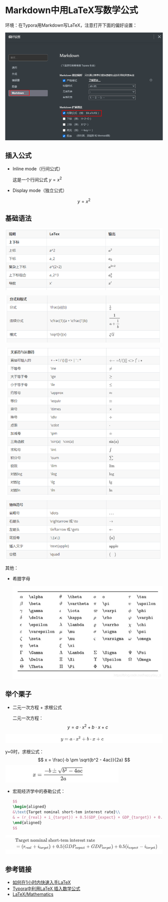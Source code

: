# Markdown中用LaTeX写数学公式

环境：在Typora用Markdown写LaTeX，注意打开下面的偏好设置：

![image-20210227181715493](https://raw.githubusercontent.com/Hawking8su/Images/main/20210227185335.png)

## 插入公式

- Inline mode（行间公式）

  这是一个行间公式  $y = x^2$

- Display mode（独立公式）


$$
y = x^2
$$



## 基础语法

![image-20210227185926673](https://raw.githubusercontent.com/Hawking8su/Images/main/20210227190955.png)

![image-20210227185944967](https://raw.githubusercontent.com/Hawking8su/Images/main/20210227190956.png)

![image-20210227190219314](https://raw.githubusercontent.com/Hawking8su/Images/main/20210227193157.png)

![image-20210227190007389](https://raw.githubusercontent.com/Hawking8su/Images/main/20210227190957.png)



其他：

- 希腊字母

  ![在这里插入图片描述](https://raw.githubusercontent.com/Hawking8su/Images/main/20210227185336.JPG)



## 举个栗子

- 二元一次方程 + 求根公式

  二元一次方程：
  $$
  y = a\cdot x^2 + b\cdot x + c
  $$
  
![image-20210227190048577](https://raw.githubusercontent.com/Hawking8su/Images/main/20210227190959.png)
  
  y=0时，求根公式：
  $$
  x = \frac{-b \pm \sqrt{b^2 - 4ac}}{2a}
  $$
  ![image-20210227190219314](https://raw.githubusercontent.com/Hawking8su/Images/main/20210227193229.png)
  
- 宏观经济学中的泰勒公式：

  ```latex
  $$
  \begin{aligned}
  &\text{Target nominal short-tem interest rate}\\
  & = (r_{real} + i_{target}) + 0.5(GDP_{expect} + GDP_{target}) + 0.5(i_{expect} - i_{target})
  \end{aligned}
  $$
  ```

![image-20210227190202122](https://raw.githubusercontent.com/Hawking8su/Images/main/20210227191001.png)

## 参考链接

- [如何在1小时内快速入手LaTeX](https://www.zhihu.com/question/268569440)
- [Typora中利用LaTeX 插入数学公式](https://blog.csdn.net/happyday_d/article/details/83715440)
- [LaTeX/Mathematics](https://en.wikibooks.org/wiki/LaTeX/Mathematics)